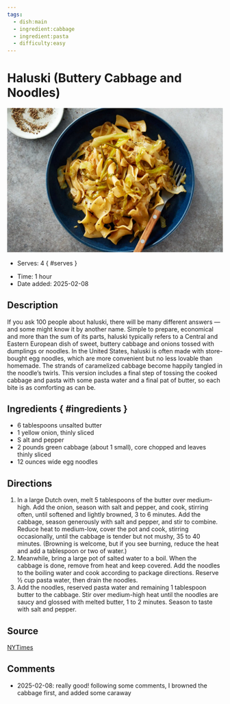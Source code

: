```yaml
---
tags:
  - dish:main
  - ingredient:cabbage
  - ingredient:pasta
  - difficulty:easy
---
```

<!-- Tags can have colon, but no space around it -->

# Haluski (Buttery Cabbage and Noodles)

![Recipe picture](../images/as-haluski-bvwl-threeByTwoMediumAt2X.webp)

<!-- Serves has to be a single number, no dashes, but text is allowed after the
number (e.g., 24 cookies) -->
- Serves: 4
{ #serves }
<!-- Time is not parsed, so anything can be input here, and additional
values can be added (e.g., "active time", "cooking time", etc) -->
- Time: 1 hour
- Date added: 2025-02-08

## Description
If you ask 100 people about haluski, there will be many different answers — and some might know it by another name. Simple to prepare, economical and more than the sum of its parts, haluski typically refers to a Central and Eastern European dish of sweet, buttery cabbage and onions tossed with dumplings or noodles. In the United States, haluski is often made with store-bought egg noodles, which are more convenient but no less lovable than homemade. The strands of caramelized cabbage become happily tangled in the noodle’s twirls. This version includes a final step of tossing the cooked cabbage and pasta with some pasta water and a final pat of butter, so each bite is as comforting as can be.
## Ingredients { #ingredients }

<!-- Decimals are allowed, fractions are not. For ranges, use only a single dash
and no spaces between the numbers. -->
- 6 tablespoons unsalted butter
- 1 yellow onion, thinly sliced
- S alt and pepper
- 2 pounds green cabbage (about 1 small), core chopped and leaves thinly sliced
- 12 ounces wide egg noodles

## Directions

<!-- If you have a direction that refers to a number of some ingredient, wrap
the number in asterisks and add `{.ingredient-num}` afterwards. For example,
write `Add 2 Tbsp oil to pan` as `Add *2*{.ingredient-num} to pan`. This allows
us to properly change the number when changing the serves value. -->
1. In a large Dutch oven, melt 5 tablespoons of the butter over medium-high. Add the onion, season with salt and pepper, and cook, stirring often, until softened and lightly browned, 3 to 6 minutes. Add the cabbage, season generously with salt and pepper, and stir to combine. Reduce heat to medium-low, cover the pot and cook, stirring occasionally, until the cabbage is tender but not mushy, 35 to 40 minutes. (Browning is welcome, but if you see burning, reduce the heat and add a tablespoon or two of water.)
2. Meanwhile, bring a large pot of salted water to a boil. When the cabbage is done, remove from heat and keep covered. Add the noodles to the boiling water and cook according to package directions. Reserve ½ cup pasta water, then drain the noodles.
3. Add the noodles, reserved pasta water and remaining 1 tablespoon butter to the cabbage. Stir over medium-high heat until the noodles are saucy and glossed with melted butter, 1 to 2 minutes. Season to taste with salt and pepper.

## Source

[NYTimes](https://cooking.nytimes.com/recipes/1023980-haluski-buttery-cabbage-and-noodles)

## Comments

- 2025-02-08: really good! following some comments, I browned the cabbage first, and added some caraway
